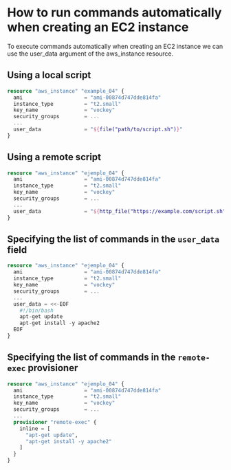 # How to run commands automatically when creating an EC2 instance
To execute commands automatically when creating an EC2 instance we can use the user_data argument of the aws_instance resource.

## Using a local script
```terraform
resource "aws_instance" "example_04" {
  ami                    = "ami-00874d747dde814fa"
  instance_type          = "t2.small"
  key_name               = "vockey"
  security_groups        = ...
  ...
  user_data              = "${file("path/to/script.sh")}"
}
```

## Using a remote script
```terraform
resource "aws_instance" "ejemplo_04" {
  ami                    = "ami-00874d747dde814fa"
  instance_type          = "t2.small"
  key_name               = "vockey"
  security_groups        = ...
  ...
  user_data              = "${http_file("https://example.com/script.sh")}"
}
```

## Specifying the list of commands in the `user_data` field
```terraform
resource "aws_instance" "ejemplo_04" {
  ami                    = "ami-00874d747dde814fa"
  instance_type          = "t2.small"
  key_name               = "vockey"
  security_groups        = ...
  ...
  user_data = <<-EOF
    #!/bin/bash
    apt-get update
    apt-get install -y apache2
  EOF
}
```
## Specifying the list of commands in the `remote-exec` provisioner
```terraform
resource "aws_instance" "ejemplo_04" {
  ami                    = "ami-00874d747dde814fa"
  instance_type          = "t2.small"
  key_name               = "vockey"
  security_groups        = ...
  ...
  provisioner "remote-exec" {
    inline = [
      "apt-get update",
      "apt-get install -y apache2"
    ]
  }
}
```